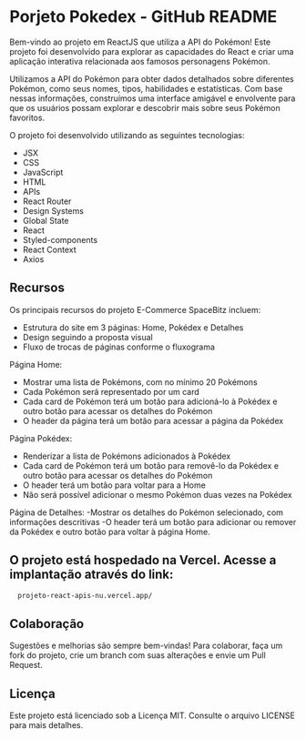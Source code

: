 # Porjeto Pokedex - GitHub README

Bem-vindo ao projeto em ReactJS que utiliza a API do Pokémon! Este projeto foi desenvolvido para explorar as capacidades do React e criar uma aplicação interativa relacionada aos famosos personagens Pokémon.

Utilizamos a API do Pokémon para obter dados detalhados sobre diferentes Pokémon, como seus nomes, tipos, habilidades e estatísticas. Com base nessas informações, construímos uma interface amigável e envolvente para que os usuários possam explorar e descobrir mais sobre seus Pokémon favoritos.


O projeto foi desenvolvido utilizando as seguintes tecnologias:

- JSX
- CSS
- JavaScript
- HTML
- APIs
- React Router
- Design Systems
- Global State
- React
- Styled-components
- React Context
- Axios

## Recursos

Os principais recursos do projeto E-Commerce SpaceBitz incluem:

- Estrutura do site em 3 páginas: Home, Pokédex e Detalhes
- Design seguindo a proposta visual
- Fluxo de trocas de páginas conforme o fluxograma

Página Home:
- Mostrar uma lista de Pokémons, com no mínimo 20 Pokémons
- Cada Pokémon será representado por um card
- Cada card de Pokémon terá um botão para adicioná-lo à Pokédex e outro botão para acessar os detalhes do Pokémon
- O header da página terá um botão para acessar a página da Pokédex

Página Pokédex:
- Renderizar a lista de Pokémons adicionados à Pokédex
- Cada card de Pokémon terá um botão para removê-lo da Pokédex e outro botão para acessar os detalhes do Pokémon
- O header terá um botão para voltar para a Home
- Não será possível adicionar o mesmo Pokémon duas vezes na Pokédex

Página de Detalhes:
-Mostrar os detalhes do Pokémon selecionado, com informações descritivas
-O header terá um botão para adicionar ou remover da Pokédex e outro botão para voltar à página Home.

## O projeto está hospedado na Vercel. Acesse a implantação através do link:

```bash
  projeto-react-apis-nu.vercel.app/
 ```
 
## Colaboração

Sugestões e melhorias são sempre bem-vindas! Para colaborar, faça um fork do projeto, crie um branch com suas alterações e envie um Pull Request.

## Licença

Este projeto está licenciado sob a Licença MIT. Consulte o arquivo LICENSE para mais detalhes.

